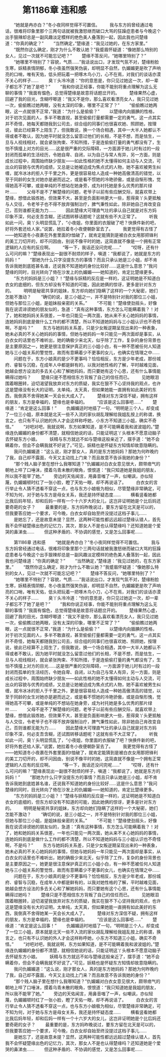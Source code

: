 # 　　第1186章 违和感
　　“她就是冉亦白？”冬小夜同样觉得不可置信。
　　我与东方妈曾经通过电话，很难将印象里那个三两句话就被我激怒继而破口大骂的狂躁症患者与今晚这个出手狠辣却总是一副风趣淡定模样的绝色美人叠落到一起，因此我也问楚缘道：“你真的确定？”
　　“当然确定，”楚缘道：“我见过她的，在东方家里。”
　　“既然你这么确定，刚才为什么不敢认她？”我蹙眉怀疑道：“像她那么特别的女人，见过一次就不可能忘记吧？”
　　楚缘不答反问，“她哪里特别了？”
　　“她哪里不特别了？容貌，气质……”我话说出口，才发现气氛不对，楚缘粉脸生寒，妖精表情阴郁，冬小夜虽然强笑伪装，却明显不自然，仇媚媚更是吹了声响亮的口哨，唯有天佑，低头把玩着一把啄木鸟小刀，心不在焉，对我们的谈话亦漠不关心的样子……
　　臭丫头冷冷道：“你的意思是，你只见过她这一次，却一辈子都忘不了她了是吧？”
　　“我和你说正经事，你能不能别将重点理解为这么无聊的事情？”我面有愠色，总觉得楚缘是故意将话题岔开的。
　　楚缘果然心虚，回避了我的目光，含糊哼唧道：“我又不是你，那么喜欢看漂亮女人，我只见过她一次，偷偷瞧过她两眼，没有太深的印象，哪里不正常了？”
　　“偷偷瞧过她两眼，这一点就很不正常，”我道：“为什么是偷偷？”
　　以楚缘内向腼腆的性格，对于初次见面的人，多半不敢直视，甚至偷偷打量都需要一定的勇气，这一点其实并不奇怪，她每天都随我到公司去，综合组的同事们也很喜欢她、照顾她，按理说，彼此已经算不上陌生了，但我敢说，换一个场合相遇，其中一大半人她都认不得或者不敢认，因为她平时就没怎么留意过他们的长相，不是不想，而是怯生，一旦与人视线相对，就会紧张拘束、不知所措，于是连偷偷打量的勇气都没有了，生怕不慎撞上对方的目光……这是很严重的交际障碍，一方面源于她儿时有过的一段封闭而孤单的生活经历，令她自卑、自闭，以为自己与常人有异，另一方面，则是成长过程中，周围始终缺少朋友——如此性格的她不太懂得如何主动与人交流，可出众的容貌与优秀的成绩，又总是让她被迫成为焦点式的人物，她不喜欢被男生纠缠，就冷冰冰的拒人于千里之外，更是很容易给人造成一种她高傲清高的错觉，以至于同龄的女生对她亦是避而远之，或是看不惯她的冷艳骄傲，或是自惭形愧，觉得她高不可攀，或是单纯的不想站在她身旁，成为衬托她是多么优秀的那片绿叶……
　　父母不是不了解楚缘的问题，老爷子以前有些应酬交际，就喜欢带上楚缘，想借此锻炼她，但效果不大，甚至是负面影响更大一些，惹得臭丫头更抵触与人交往，令老爷子也不得不放弃强制治疗，脾气秉性如此，除非她自己肯改变自己，否则谁都无能为力……
　　因此楚缘大可理直气壮的承认自己就是对东方妈印象不深，何必支吾含糊，还试图转移话题呢？这就有些不大正常了。
　　听我如此一问，臭丫头明显慌乱了，“小夜姐，你里面的衣服破了吧？快换件新的吧，好将外套还给人家。”说罢，她拉着冬小夜便朝卧室去了。
　　我更觉得有古怪了——她知道冬小夜裹在外套里面的t恤破了，就肯定能猜到是被白衣女用那把锋利的美工刀切开的，却不问因由，别说不像平时的她，这简直就不像是一个拥有正常逻辑的人应有的反应啊。
　　“等一下，我话还没问完呢……”
　　“哎呀，还有什么可问的嘛？”楚缘表现出一副很不耐烦的样子，嗔道：“我都说了，她就是东方的妈妈！”
　　“那她为什么只字没提东方的事情？而且只承认她是三小姐，却不肯告诉我她到底姓甚名谁，还说我不知道她的身份比较好……这是什么意思？”我问楚缘的同时，目光转向了倚在沙发上的仇媚媚——她知道的，肯定比楚缘更多。
　　“东方的妈妈是三小姐？！”楚缘与妖精的反应是一样的，这证明她是不知道白衣女的底细的，但东方却没有不知道的可能，因此她俩的惊讶，更多是针对东方的。
　　明明是秘密共享的姐妹，东方却向她们隐瞒了这样的一个大秘密，她们怎能不激动？
　　“确切的说，是三小姐之一，并不是特别针对我的那位三小姐，但她与那位三小姐，是姐妹般亲密的关系。”
　　“不可能！”楚缘使劲摇头，好像我在说谎诽谤她的朋友似的，急道：“真有这种事情，东方怎么可能瞒着我？！对了，她和她妈妈关系很差，一年也只能见一两次面，她从来不关心她妈妈的事情，连她妈妈到底是做什么工作的都不清楚，所以不知道她妈妈与三小姐认识也不奇怪啊，不是吗？”
　　东方与她妈妈关系差，只是少女叛逆期呈现出来的一种表象，她未必真的不关心她妈妈的事情，但她与她妈妈一年只能见一两次面却是事实，从白衣女的话里也不难听出，她的确极少来北天，似乎除了工作，复杂的身份背景也是主要原因之一，她更是很注意保护真正的三小姐小白，有一种不愿被任何人知道她与三小姐关系的警觉性，故而有意瞒着少不更事的女儿，也确实在情理之中……
　　问题在于，东方小娘真的是少不更事吗？恰恰相反，东方是少年老成，那份城府、睿智与沉稳，在成年人中都是鲜有的，以我对她性格的了解，平时越难见面，她越会想方设法的多去关心和了解她妈妈，而只要她有这个心思，还有什么事情能瞒得过她吗？
　　楚缘只是不愿相信东方背叛了自己的信任而已。
　　见她眼泪围着眼圈转，迫切渴望我放弃对东方的质疑，我实在狠不下心坚持我的观点，也许这是楚缘没有长大的证明，太单纯，太天真，但如果她能一直拥有如此美好的东西，我倒真不舍得她某一天会长大成人了。
　　楚缘对东方深信不疑，拥有这样的朋友，东方是幸福的，楚缘也是幸福的。
　　“应该是这么回事吧……”
　　楚缘道：“肯定是这么回事！”
　　仇媚媚适时地插了一句，“明明是三个人，却变成了一位三小姐，原本就是北天一些不入流的家伙胡乱理解给我姐乱按上的称谓，换言之，也只有不认识她的外人才会这样称呼她，小东方不知道三小姐，确实不奇怪。”
　　“对吧对吧，我就说啊，东方如果知道，是不可能瞒着我和波波姐的。”楚缘连仇媚媚的身份都不清楚，就相信她说的话，只能证明这丫头根本不愿意动脑子去怀疑东方小娘。
　　妖精与东方就远不如与楚缘这般亲近了，摆手道：“她不会瞒着你，但会不会瞒我就不好说了。”可见，妖精也是怀疑东方知情却故意隐瞒的。
　　我问仇媚媚道：“这么说，刚才那女人，真的是东方她妈妈？那她为何昨晚约了我，自己却不露面，今天又主动找上门来？而且故意不告诉我她的身份？”
　　“那个贱人脑子里在想什么我哪知道？”仇媚媚对白衣女意见很大，颇带痞气的朝地上啐了口唾沫，摸着乌青未散的眼角，恨恨道：“我只知道她是我姐的朋友，所以我不能宰了她。”
　　旁边的天佑闻言，用鼻音嗤了一声，似嘲讽，亦似轻蔑，仇媚媚顿时红了一张小脸，瞪了天佑一眼，却不再说话了。
　　白衣女的言行举止令人猜不透看不穿这一点，也与东方小娘极为相似，尽管楚缘非常确定，可不知为何，对于她与东方是母女关系，我还是持怀疑态度……
　　横看竖看她都比我后妈年轻，却和后妈一样有一个十六岁大的女儿，这岂非证明她是个比后妈还要奇葩的女子？
　　最重要的是，东方妈昨晚说过，要东方留在北天是可以的，但我要答应她一个要求，可今晚，白衣女却自始至终没提过这档子事儿……
　　是她忘了，还是故意未提？显然，这两种可能性都远远超过楚缘认错人，首先我不会怀疑楚缘出色的记忆力，其次，那女人不是也认得楚缘吗？还知道她是个爱哭的鼻涕虫……
　　但这种矛盾的、不协调的感觉，又是怎么回事呢……

　　第1186章 违和感
　　“她就是冉亦白？”冬小夜同样觉得不可置信。
　　我与东方妈曾经通过电话，很难将印象里那个三两句话就被我激怒继而破口大骂的狂躁症患者与今晚这个出手狠辣却总是一副风趣淡定模样的绝色美人叠落到一起，因此我也问楚缘道：“你真的确定？”
　　“当然确定，”楚缘道：“我见过她的，在东方家里。”
　　“既然你这么确定，刚才为什么不敢认她？”我蹙眉怀疑道：“像她那么特别的女人，见过一次就不可能忘记吧？”
　　楚缘不答反问，“她哪里特别了？”
　　“她哪里不特别了？容貌，气质……”我话说出口，才发现气氛不对，楚缘粉脸生寒，妖精表情阴郁，冬小夜虽然强笑伪装，却明显不自然，仇媚媚更是吹了声响亮的口哨，唯有天佑，低头把玩着一把啄木鸟小刀，心不在焉，对我们的谈话亦漠不关心的样子……
　　臭丫头冷冷道：“你的意思是，你只见过她这一次，却一辈子都忘不了她了是吧？”
　　“我和你说正经事，你能不能别将重点理解为这么无聊的事情？”我面有愠色，总觉得楚缘是故意将话题岔开的。
　　楚缘果然心虚，回避了我的目光，含糊哼唧道：“我又不是你，那么喜欢看漂亮女人，我只见过她一次，偷偷瞧过她两眼，没有太深的印象，哪里不正常了？”
　　“偷偷瞧过她两眼，这一点就很不正常，”我道：“为什么是偷偷？”
　　以楚缘内向腼腆的性格，对于初次见面的人，多半不敢直视，甚至偷偷打量都需要一定的勇气，这一点其实并不奇怪，她每天都随我到公司去，综合组的同事们也很喜欢她、照顾她，按理说，彼此已经算不上陌生了，但我敢说，换一个场合相遇，其中一大半人她都认不得或者不敢认，因为她平时就没怎么留意过他们的长相，不是不想，而是怯生，一旦与人视线相对，就会紧张拘束、不知所措，于是连偷偷打量的勇气都没有了，生怕不慎撞上对方的目光……这是很严重的交际障碍，一方面源于她儿时有过的一段封闭而孤单的生活经历，令她自卑、自闭，以为自己与常人有异，另一方面，则是成长过程中，周围始终缺少朋友——如此性格的她不太懂得如何主动与人交流，可出众的容貌与优秀的成绩，又总是让她被迫成为焦点式的人物，她不喜欢被男生纠缠，就冷冰冰的拒人于千里之外，更是很容易给人造成一种她高傲清高的错觉，以至于同龄的女生对她亦是避而远之，或是看不惯她的冷艳骄傲，或是自惭形愧，觉得她高不可攀，或是单纯的不想站在她身旁，成为衬托她是多么优秀的那片绿叶……
　　父母不是不了解楚缘的问题，老爷子以前有些应酬交际，就喜欢带上楚缘，想借此锻炼她，但效果不大，甚至是负面影响更大一些，惹得臭丫头更抵触与人交往，令老爷子也不得不放弃强制治疗，脾气秉性如此，除非她自己肯改变自己，否则谁都无能为力……
　　因此楚缘大可理直气壮的承认自己就是对东方妈印象不深，何必支吾含糊，还试图转移话题呢？这就有些不大正常了。
　　听我如此一问，臭丫头明显慌乱了，“小夜姐，你里面的衣服破了吧？快换件新的吧，好将外套还给人家。”说罢，她拉着冬小夜便朝卧室去了。
　　我更觉得有古怪了——她知道冬小夜裹在外套里面的t恤破了，就肯定能猜到是被白衣女用那把锋利的美工刀切开的，却不问因由，别说不像平时的她，这简直就不像是一个拥有正常逻辑的人应有的反应啊。
　　“等一下，我话还没问完呢……”
　　“哎呀，还有什么可问的嘛？”楚缘表现出一副很不耐烦的样子，嗔道：“我都说了，她就是东方的妈妈！”
　　“那她为什么只字没提东方的事情？而且只承认她是三小姐，却不肯告诉我她到底姓甚名谁，还说我不知道她的身份比较好……这是什么意思？”我问楚缘的同时，目光转向了倚在沙发上的仇媚媚——她知道的，肯定比楚缘更多。
　　“东方的妈妈是三小姐？！”楚缘与妖精的反应是一样的，这证明她是不知道白衣女的底细的，但东方却没有不知道的可能，因此她俩的惊讶，更多是针对东方的。
　　明明是秘密共享的姐妹，东方却向她们隐瞒了这样的一个大秘密，她们怎能不激动？
　　“确切的说，是三小姐之一，并不是特别针对我的那位三小姐，但她与那位三小姐，是姐妹般亲密的关系。”
　　“不可能！”楚缘使劲摇头，好像我在说谎诽谤她的朋友似的，急道：“真有这种事情，东方怎么可能瞒着我？！对了，她和她妈妈关系很差，一年也只能见一两次面，她从来不关心她妈妈的事情，连她妈妈到底是做什么工作的都不清楚，所以不知道她妈妈与三小姐认识也不奇怪啊，不是吗？”
　　东方与她妈妈关系差，只是少女叛逆期呈现出来的一种表象，她未必真的不关心她妈妈的事情，但她与她妈妈一年只能见一两次面却是事实，从白衣女的话里也不难听出，她的确极少来北天，似乎除了工作，复杂的身份背景也是主要原因之一，她更是很注意保护真正的三小姐小白，有一种不愿被任何人知道她与三小姐关系的警觉性，故而有意瞒着少不更事的女儿，也确实在情理之中……
　　问题在于，东方小娘真的是少不更事吗？恰恰相反，东方是少年老成，那份城府、睿智与沉稳，在成年人中都是鲜有的，以我对她性格的了解，平时越难见面，她越会想方设法的多去关心和了解她妈妈，而只要她有这个心思，还有什么事情能瞒得过她吗？
　　楚缘只是不愿相信东方背叛了自己的信任而已。
　　见她眼泪围着眼圈转，迫切渴望我放弃对东方的质疑，我实在狠不下心坚持我的观点，也许这是楚缘没有长大的证明，太单纯，太天真，但如果她能一直拥有如此美好的东西，我倒真不舍得她某一天会长大成人了。
　　楚缘对东方深信不疑，拥有这样的朋友，东方是幸福的，楚缘也是幸福的。
　　“应该是这么回事吧……”
　　楚缘道：“肯定是这么回事！”
　　仇媚媚适时地插了一句，“明明是三个人，却变成了一位三小姐，原本就是北天一些不入流的家伙胡乱理解给我姐乱按上的称谓，换言之，也只有不认识她的外人才会这样称呼她，小东方不知道三小姐，确实不奇怪。”
　　“对吧对吧，我就说啊，东方如果知道，是不可能瞒着我和波波姐的。”楚缘连仇媚媚的身份都不清楚，就相信她说的话，只能证明这丫头根本不愿意动脑子去怀疑东方小娘。
　　妖精与东方就远不如与楚缘这般亲近了，摆手道：“她不会瞒着你，但会不会瞒我就不好说了。”可见，妖精也是怀疑东方知情却故意隐瞒的。
　　我问仇媚媚道：“这么说，刚才那女人，真的是东方她妈妈？那她为何昨晚约了我，自己却不露面，今天又主动找上门来？而且故意不告诉我她的身份？”
　　“那个贱人脑子里在想什么我哪知道？”仇媚媚对白衣女意见很大，颇带痞气的朝地上啐了口唾沫，摸着乌青未散的眼角，恨恨道：“我只知道她是我姐的朋友，所以我不能宰了她。”
　　旁边的天佑闻言，用鼻音嗤了一声，似嘲讽，亦似轻蔑，仇媚媚顿时红了一张小脸，瞪了天佑一眼，却不再说话了。
　　白衣女的言行举止令人猜不透看不穿这一点，也与东方小娘极为相似，尽管楚缘非常确定，可不知为何，对于她与东方是母女关系，我还是持怀疑态度……
　　横看竖看她都比我后妈年轻，却和后妈一样有一个十六岁大的女儿，这岂非证明她是个比后妈还要奇葩的女子？
　　最重要的是，东方妈昨晚说过，要东方留在北天是可以的，但我要答应她一个要求，可今晚，白衣女却自始至终没提过这档子事儿……
　　是她忘了，还是故意未提？显然，这两种可能性都远远超过楚缘认错人，首先我不会怀疑楚缘出色的记忆力，其次，那女人不是也认得楚缘吗？还知道她是个爱哭的鼻涕虫……
　　但这种矛盾的、不协调的感觉，又是怎么回事呢……

